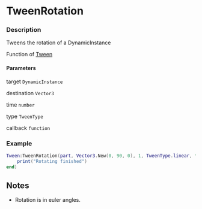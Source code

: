 # TweenRotation

### Description

Tweens the rotation of a DynamicInstance

Function of [Tween](../../)

#### Parameters

target `DynamicInstance`

destination `Vector3`

time `number`

type `TweenType`

callback `function`

### Example

```lua
Tween:TweenRotation(part, Vector3.New(0, 90, 0), 1, TweenType.linear, function()
    print("Rotating finished")
end)
```

## Notes

- Rotation is in euler angles.
